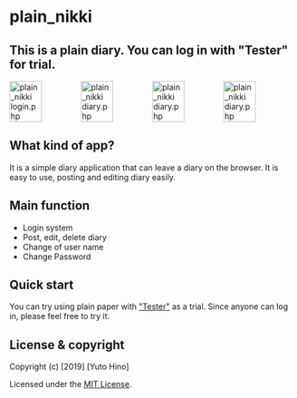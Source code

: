 <h1>plain_nikki</h1>
<h2>This is a plain diary. You can log in with "Tester" for trial.</h2>
<div style="display:flex;">
  <img src="https://user-images.githubusercontent.com/46076511/56129507-4013ae00-5fbd-11e9-9a67-2e6ba02e37d7.jpg" 
       alt="plain_nikki login.php" width=45%>
  <img src="https://user-images.githubusercontent.com/46076511/56129547-60dc0380-5fbd-11e9-87a4-3f24e0cc1eb5.jpg"
       alt="plain_nikki diary.php" width=45%>
  <img src="https://user-images.githubusercontent.com/46076511/56130058-d85e6280-5fbe-11e9-9ce3-968f646478f5.jpg"
       alt="plain_nikki diary.php" width=45%>
  <img src="https://user-images.githubusercontent.com/46076511/56130040-cf6d9100-5fbe-11e9-9f35-91aef91e3a10.jpg"
       alt="plain_nikki diary.php" width=45%>
</div>

## What kind of app?
It is a simple diary application that can leave a diary on the browser.
It is easy to use, posting and editing diary easily.

## Main function
- Login system
- Post, edit, delete diary
- Change of user name
- Change Password

## Quick start
You can try using plain paper with <a href="https://yuto-hino.sakura.ne.jp/" target="_blank">"Tester"</a> as a trial.
Since anyone can log in, please feel free to try it.

## License & copyright

Copyright (c) [2019] [Yuto Hino]

Licensed under the [MIT License](LISCENSE).
